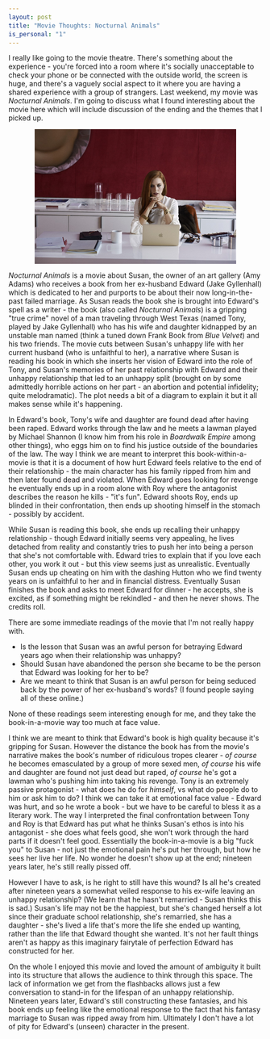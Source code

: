 ```yaml
---
layout: post
title: "Movie Thoughts: Nocturnal Animals"
is_personal: "1"
---
```


I really like going to the movie theatre.  There's something about the experience - you're forced into a room where it's socially unacceptable to check your phone or be connected with the outside world, the screen is huge, and there's a vaguely social aspect to it where you are having a shared experience with a group of strangers.  Last weekend, my movie was _Nocturnal Animals_.  I'm going to discuss what I found interesting about the movie here which will include discussion of the ending and the themes that I picked up.

<img class="img-responsive" style="display: block; margin: auto; max-width: 400px" src="/images/nocturnal-animals-amy-adams.png" />

_Nocturnal Animals_ is a movie about Susan, the owner of an art gallery (Amy Adams) who receives a book from her ex-husband Edward (Jake Gyllenhall) which is dedicated to her and purports to be about their now long-in-the-past failed marriage.  As Susan reads the book she is brought into Edward's spell as a writer - the book (also called _Nocturnal Animals_)  is a gripping "true crime" novel of a man traveling through West Texas (named Tony, played by Jake Gyllenhall) who has his wife and daughter kidnapped by an unstable man named (think a tuned down Frank Book from _Blue Velvet_) and his two friends.  The movie cuts between Susan's unhappy life with her current husband (who is unfaithful to her), a narrative where Susan is reading his book in which she inserts her vision of Edward into the role of Tony, and Susan's memories of her past relationship with Edward and their unhappy relationship that led to an unhappy split (brought on by some admittedly horrible actions on her part - an abortion and potential infidelity; quite melodramatic).  The plot needs a bit of a diagram to explain it but it all makes sense while it's happening.

In Edward's book, Tony's wife and daughter are found dead after having been raped.  Edward works through the law and he meets a lawman played by Michael Shannon (I know him from his role in _Boardwalk Empire_ among other things), who eggs him on to find his justice outside of the boundaries of the law.  The way I think we are meant to interpret this book-within-a-movie is that it is a document of how hurt Edward feels relative to the end of their relationship - the main character has his family ripped from him and then later found dead and violated.  When Edward goes looking for revenge he eventually ends up in a room alone with Roy where the antagonist describes the reason he kills - "it's fun".  Edward shoots Roy, ends up blinded in their confrontation, then ends up shooting himself in the stomach - possibly by accident.

While Susan is reading this book, she ends up recalling their unhappy relationship - though Edward initially seems very appealing, he lives detached from reality and constantly tries to push her into being a person that she's not comfortable with.  Edward tries to explain that if you love each other, you work it out - but this view seems just as unrealistic.  Eventually Susan ends up cheating on him with the dashing Hutton who we find twenty years on is unfaithful to her and in financial distress.  Eventually Susan finishes the book and asks to meet Edward for dinner - he accepts, she is excited, as if something might be rekindled - and then he never shows.  The credits roll.

There are some immediate readings of the movie that I'm not really happy with.

* Is the lesson that Susan was an awful person for betraying Edward years ago when their relationship was unhappy?
* Should Susan have abandoned the person she became to be the person that Edward was looking for her to be?
* Are we meant to think that Susan is an awful person for being seduced back by the power of her ex-husband's words?  (I found people saying all of these online.)

None of these readings seem interesting enough for me, and they take the book-in-a-movie way too much at face value.

I think we are meant to think that Edward's book is high quality because it's gripping for Susan.  However the distance the book has from the movie's narrative makes the book's number of ridiculous tropes clearer - _of course_ he becomes emasculated by a group of more sexed men, _of course_ his wife and daughter are found not just dead but raped, _of course_ he's got a lawman who's pushing him into taking his revenge.  Tony is an extremely passive protagonist - what does he do for _himself_, vs what do people do to him or ask him to do?  I think we can take it at emotional face value - Edward was hurt, and so he wrote a book - but we have to be careful to bless it as a literary work.  The way I interpreted the final confrontation between Tony and Roy is that Edward has put what he thinks Susan's ethos is into his antagonist - she does what feels good, she won't work through the hard parts if it doesn't feel good.  Essentially the book-in-a-movie is a big "fuck you" to Susan - not just the emotional pain he's put her through, but how he sees her live her life.  No wonder he doesn't show up at the end; nineteen years later, he's still really pissed off.

However I have to ask, is he right to still have this wound?  Is all he's created after nineteen years a somewhat veiled response to his ex-wife leaving an unhappy relationship?  (We learn that he hasn't remarried - Susan thinks this is sad.) Susan's life may not be the happiest, but she's changed herself a lot since their graduate school relationship, she's remarried, she has a daughter - she's lived a life that's more the life she ended up wanting, rather than the life that Edward thought she wanted.  It's not her fault things aren't as happy as this imaginary fairytale of perfection Edward has constructed for her.

On the whole I enjoyed this movie and loved the amount of ambiguity it built into its structure that allows the audience to think through this space.  The lack of information we get from the flashbacks allows just a few conversation to stand-in for the lifespan of an unhappy relationship.  Nineteen years later, Edward's still constructing these fantasies, and his book ends up feeling like the emotional response to the fact that his fantasy marriage to Susan was ripped away from him.  Ultimately I don't have a lot of pity for Edward's (unseen) character in the present.